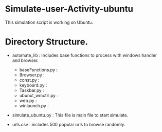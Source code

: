 # Simulate-user-Activity-ubuntu
This simulation script is working on Ubuntu.

# Directory Structure.

- automate_lib : Includes base functions to process with windows handler and browser.
    * baseFunctions.py : 
    * Browser.py :
    * const.py :
    * keyboard.py :
    * Taskbar.py :
    * ubunut_wmctrl.py :
    * web.py :
    * winlaunch.py :

- simulate_ubuntu.py : This file is main file to start simulate.

- urls.csv : includes 500 popular urls to browse randomly.